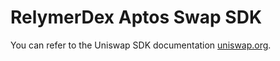# RelymerDex Aptos Swap SDK

You can refer to the Uniswap SDK documentation [uniswap.org](https://docs.uniswap.org/sdk/2.0.0/).
